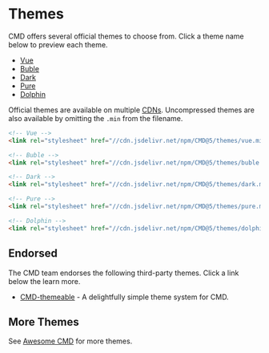 # Themes

CMD offers several official themes to choose from. Click a theme name below to preview each theme.

- <a href="#" data-theme="vue">Vue</a>
- <a href="#" data-theme="buble">Buble</a>
- <a href="#" data-theme="dark">Dark</a>
- <a href="#" data-theme="pure">Pure</a>
- <a href="#" data-theme="dolphin">Dolphin</a>

Official themes are available on multiple [CDNs](cdn). Uncompressed themes are also available by omitting the `.min` from the filename.

<!-- prettier-ignore -->
```html
<!-- Vue -->
<link rel="stylesheet" href="//cdn.jsdelivr.net/npm/CMD@5/themes/vue.min.css" />

<!-- Buble -->
<link rel="stylesheet" href="//cdn.jsdelivr.net/npm/CMD@5/themes/buble.min.css" />

<!-- Dark -->
<link rel="stylesheet" href="//cdn.jsdelivr.net/npm/CMD@5/themes/dark.min.css" />

<!-- Pure -->
<link rel="stylesheet" href="//cdn.jsdelivr.net/npm/CMD@5/themes/pure.min.css" />

<!-- Dolphin -->
<link rel="stylesheet" href="//cdn.jsdelivr.net/npm/CMD@5/themes/dolphin.min.css" />
```

## Endorsed

The CMD team endorses the following third-party themes. Click a link below the learn more.

- [CMD-themeable](https://jhildenbiddle.github.io/CMD-themeable) - A delightfully simple theme system for CMD.

## More Themes

See [Awesome CMD](awesome) for more themes.

<script>
  const previewElm = CMD.dom.findAll('a[data-theme]');
  const stylesheetElms = CMD.dom.findAll('link[rel="stylesheet"]');

  previewElm.forEach(elm => {
    elm.onclick = (e) => {
      e.preventDefault();
      const title = e.target.getAttribute('data-theme');

      stylesheetElms.forEach(theme => {
        theme.disabled = theme.title !== title;
      });
    };
  });

</script>
